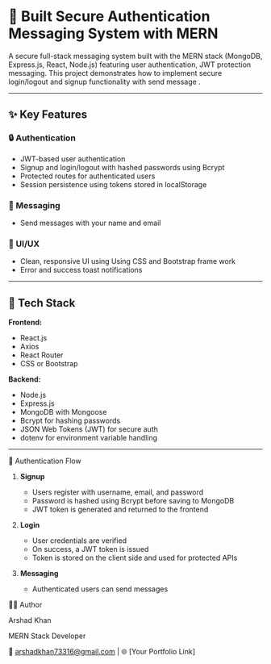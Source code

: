 # 🔐 Built Secure Authentication Messaging System with MERN

A secure full-stack messaging system built with the MERN stack (MongoDB, Express.js, React, Node.js) featuring user authentication, JWT protection messaging. This project demonstrates how to implement secure login/logout and signup functionality with send message .

---

## ✨ Key Features

### 🔒 Authentication
- JWT-based user authentication
- Signup and login/logout with hashed passwords using Bcrypt
- Protected routes for authenticated users
- Session persistence using tokens stored in localStorage

### 💬 Messaging
- Send messages with your name and email

### 🎨 UI/UX
- Clean, responsive UI using Using CSS and Bootstrap frame work
- Error and success toast notifications

---

## 🧰 Tech Stack

**Frontend:**
- React.js
- Axios
- React Router
-  CSS or Bootstrap

**Backend:**
- Node.js
- Express.js
- MongoDB with Mongoose
- Bcrypt for hashing passwords
- JSON Web Tokens (JWT) for secure auth
- dotenv for environment variable handling

---

   🔐 Authentication Flow

1. **Signup**
   - Users register with username, email, and password
   - Password is hashed using Bcrypt before saving to MongoDB
   - JWT token is generated and returned to the frontend

2. **Login**
   - User credentials are verified
   - On success, a JWT token is issued
   - Token is stored on the client side and used for protected APIs

3. **Messaging**
   - Authenticated users can send messages
  
  🙋‍♂️ Author
  
Arshad Khan

MERN Stack Developer

📧 arshadkhan73316@gmail.com | 🌐 [Your Portfolio Link]

